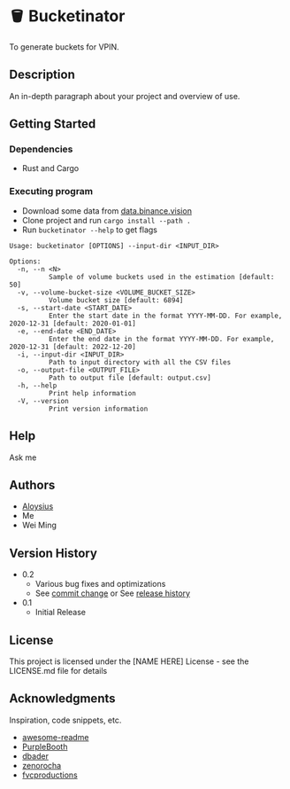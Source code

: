 # 🪣 Bucketinator

To generate buckets for VPIN.

## Description

An in-depth paragraph about your project and overview of use.

## Getting Started

### Dependencies

* Rust and Cargo

### Executing program

* Download some data from [data.binance.vision](https://data.binance.vision/?prefix=data/futures/um/)
* Clone project and run `cargo install --path .`
* Run `bucketinator --help` to get flags

```
Usage: bucketinator [OPTIONS] --input-dir <INPUT_DIR>

Options:
  -n, --n <N>
          Sample of volume buckets used in the estimation [default: 50]
  -v, --volume-bucket-size <VOLUME_BUCKET_SIZE>
          Volume bucket size [default: 6894]
  -s, --start-date <START_DATE>
          Enter the start date in the format YYYY-MM-DD. For example, 2020-12-31 [default: 2020-01-01]
  -e, --end-date <END_DATE>
          Enter the end date in the format YYYY-MM-DD. For example, 2020-12-31 [default: 2022-12-20]
  -i, --input-dir <INPUT_DIR>
          Path to input directory with all the CSV files
  -o, --output-file <OUTPUT_FILE>
          Path to output file [default: output.csv]
  -h, --help
          Print help information
  -V, --version
          Print version information
```

## Help

Ask me

## Authors

- [Aloysius](https://github.com/pooty3)
- Me
- Wei Ming

## Version History

* 0.2
    * Various bug fixes and optimizations
    * See [commit change]() or See [release history]()
* 0.1
    * Initial Release

## License

This project is licensed under the [NAME HERE] License - see the LICENSE.md file for details

## Acknowledgments

Inspiration, code snippets, etc.

* [awesome-readme](https://github.com/matiassingers/awesome-readme)
* [PurpleBooth](https://gist.github.com/PurpleBooth/109311bb0361f32d87a2)
* [dbader](https://github.com/dbader/readme-template)
* [zenorocha](https://gist.github.com/zenorocha/4526327)
* [fvcproductions](https://gist.github.com/fvcproductions/1bfc2d4aecb01a834b46)